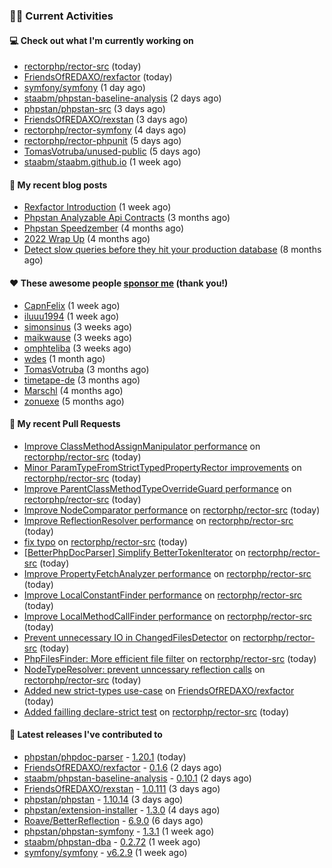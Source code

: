 ### 👨‍💻 Current Activities


#### 💻 Check out what I'm currently working on

- [rectorphp/rector-src](https://github.com/rectorphp/rector-src) (today)
- [FriendsOfREDAXO/rexfactor](https://github.com/FriendsOfREDAXO/rexfactor) (today)
- [symfony/symfony](https://github.com/symfony/symfony) (1 day ago)
- [staabm/phpstan-baseline-analysis](https://github.com/staabm/phpstan-baseline-analysis) (2 days ago)
- [phpstan/phpstan-src](https://github.com/phpstan/phpstan-src) (3 days ago)
- [FriendsOfREDAXO/rexstan](https://github.com/FriendsOfREDAXO/rexstan) (3 days ago)
- [rectorphp/rector-symfony](https://github.com/rectorphp/rector-symfony) (4 days ago)
- [rectorphp/rector-phpunit](https://github.com/rectorphp/rector-phpunit) (5 days ago)
- [TomasVotruba/unused-public](https://github.com/TomasVotruba/unused-public) (5 days ago)
- [staabm/staabm.github.io](https://github.com/staabm/staabm.github.io) (1 week ago)


#### 📜 My recent blog posts

- [Rexfactor Introduction](https://staabm.github.io/2023/04/09/rexfactor-introduction.html) (1 week ago)
- [Phpstan Analyzable Api Contracts](https://staabm.github.io/2022/12/29/phpstan-analyzable-api-contracts.html) (3 months ago)
- [Phpstan Speedzember](https://staabm.github.io/2022/12/23/phpstan-speedzember.html) (4 months ago)
- [2022 Wrap Up](https://staabm.github.io/2022/12/20/2022-wrap-up.html) (4 months ago)
- [Detect slow queries before they hit your production database](https://staabm.github.io/2022/08/16/phpstan-dba-query-plan-analysis.html) (8 months ago)


#### ❤️ These awesome people [sponsor me](https://github.com/sponsors/staabm) (thank you!)

- [CapnFelix](https://github.com/CapnFelix) (1 week ago)
- [iluuu1994](https://github.com/iluuu1994) (1 week ago)
- [simonsinus](https://github.com/simonsinus) (3 weeks ago)
- [maikwause](https://github.com/maikwause) (3 weeks ago)
- [omphteliba](https://github.com/omphteliba) (3 weeks ago)
- [wdes](https://github.com/wdes) (1 month ago)
- [TomasVotruba](https://github.com/TomasVotruba) (3 months ago)
- [timetape-de](https://github.com/timetape-de) (3 months ago)
- [Marschl](https://github.com/Marschl) (4 months ago)
- [zonuexe](https://github.com/zonuexe) (5 months ago)


#### 🔨 My recent Pull Requests

- [Improve ClassMethodAssignManipulator performance](https://github.com/rectorphp/rector-src/pull/3662) on [rectorphp/rector-src](https://github.com/rectorphp/rector-src) (today)
- [Minor ParamTypeFromStrictTypedPropertyRector improvements](https://github.com/rectorphp/rector-src/pull/3661) on [rectorphp/rector-src](https://github.com/rectorphp/rector-src) (today)
- [Improve ParentClassMethodTypeOverrideGuard performance](https://github.com/rectorphp/rector-src/pull/3660) on [rectorphp/rector-src](https://github.com/rectorphp/rector-src) (today)
- [Improve NodeComparator performance](https://github.com/rectorphp/rector-src/pull/3659) on [rectorphp/rector-src](https://github.com/rectorphp/rector-src) (today)
- [Improve ReflectionResolver performance](https://github.com/rectorphp/rector-src/pull/3658) on [rectorphp/rector-src](https://github.com/rectorphp/rector-src) (today)
- [fix typo](https://github.com/rectorphp/rector-src/pull/3657) on [rectorphp/rector-src](https://github.com/rectorphp/rector-src) (today)
- [[BetterPhpDocParser] Simplify BetterTokenIterator](https://github.com/rectorphp/rector-src/pull/3656) on [rectorphp/rector-src](https://github.com/rectorphp/rector-src) (today)
- [Improve PropertyFetchAnalyzer performance](https://github.com/rectorphp/rector-src/pull/3654) on [rectorphp/rector-src](https://github.com/rectorphp/rector-src) (today)
- [Improve LocalConstantFinder performance](https://github.com/rectorphp/rector-src/pull/3652) on [rectorphp/rector-src](https://github.com/rectorphp/rector-src) (today)
- [Improve LocalMethodCallFinder performance](https://github.com/rectorphp/rector-src/pull/3651) on [rectorphp/rector-src](https://github.com/rectorphp/rector-src) (today)
- [Prevent unnecessary IO in ChangedFilesDetector](https://github.com/rectorphp/rector-src/pull/3650) on [rectorphp/rector-src](https://github.com/rectorphp/rector-src) (today)
- [PhpFilesFinder: More efficient file filter](https://github.com/rectorphp/rector-src/pull/3649) on [rectorphp/rector-src](https://github.com/rectorphp/rector-src) (today)
- [NodeTypeResolver: prevent unncessary reflection calls](https://github.com/rectorphp/rector-src/pull/3647) on [rectorphp/rector-src](https://github.com/rectorphp/rector-src) (today)
- [Added new strict-types use-case](https://github.com/FriendsOfREDAXO/rexfactor/pull/77) on [FriendsOfREDAXO/rexfactor](https://github.com/FriendsOfREDAXO/rexfactor) (today)
- [Added failling declare-strict test](https://github.com/rectorphp/rector-src/pull/3646) on [rectorphp/rector-src](https://github.com/rectorphp/rector-src) (today)


#### 🔭 Latest releases I've contributed to

- [phpstan/phpdoc-parser](https://github.com/phpstan/phpdoc-parser) - [1.20.1](https://github.com/phpstan/phpdoc-parser/releases/tag/1.20.1) (today)
- [FriendsOfREDAXO/rexfactor](https://github.com/FriendsOfREDAXO/rexfactor) - [0.1.6](https://github.com/FriendsOfREDAXO/rexfactor/releases/tag/0.1.6) (2 days ago)
- [staabm/phpstan-baseline-analysis](https://github.com/staabm/phpstan-baseline-analysis) - [0.10.1](https://github.com/staabm/phpstan-baseline-analysis/releases/tag/0.10.1) (2 days ago)
- [FriendsOfREDAXO/rexstan](https://github.com/FriendsOfREDAXO/rexstan) - [1.0.111](https://github.com/FriendsOfREDAXO/rexstan/releases/tag/1.0.111) (3 days ago)
- [phpstan/phpstan](https://github.com/phpstan/phpstan) - [1.10.14](https://github.com/phpstan/phpstan/releases/tag/1.10.14) (3 days ago)
- [phpstan/extension-installer](https://github.com/phpstan/extension-installer) - [1.3.0](https://github.com/phpstan/extension-installer/releases/tag/1.3.0) (4 days ago)
- [Roave/BetterReflection](https://github.com/Roave/BetterReflection) - [6.9.0](https://github.com/Roave/BetterReflection/releases/tag/6.9.0) (6 days ago)
- [phpstan/phpstan-symfony](https://github.com/phpstan/phpstan-symfony) - [1.3.1](https://github.com/phpstan/phpstan-symfony/releases/tag/1.3.1) (1 week ago)
- [staabm/phpstan-dba](https://github.com/staabm/phpstan-dba) - [0.2.72](https://github.com/staabm/phpstan-dba/releases/tag/0.2.72) (1 week ago)
- [symfony/symfony](https://github.com/symfony/symfony) - [v6.2.9](https://github.com/symfony/symfony/releases/tag/v6.2.9) (1 week ago)
